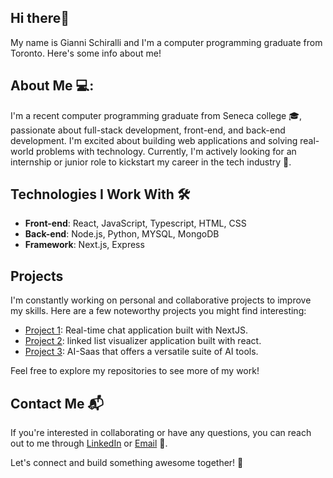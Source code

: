 ## Hi there👋
My name is Gianni Schiralli and I'm a computer programming graduate from Toronto. Here's some info about me!

## About Me 💻:
I'm a recent computer programming graduate from Seneca college 🎓, passionate about full-stack development, front-end, and back-end development. I'm excited about building web applications and solving real-world problems with technology. Currently, I'm actively looking for an internship or junior role to kickstart my career in the tech industry 🚀.

## Technologies I Work With 🛠️
- **Front-end**: React, JavaScript, Typescript, HTML, CSS
- **Back-end**: Node.js, Python, MYSQL, MongoDB
- **Framework**: Next.js, Express

## Projects

I'm constantly working on personal and collaborative projects to improve my skills. Here are a few noteworthy projects you might find interesting:

- [Project 1](https://github.com/gschiralli/chat-app): Real-time chat application built with NextJS.
- [Project 2](https://github.com/gschiralli/linked-list-visualizer): linked list visualizer application built with react.
- [Project 3](https://github.com/gschiralli/Jarvis): AI-Saas that offers a versatile suite of AI tools.

Feel free to explore my repositories to see more of my work!

## Contact Me 📬

If you're interested in collaborating or have any questions, you can reach out to me through [LinkedIn](https://www.linkedin.com/in/giannischiralli) or [Email](mailto:gschiralli@hotmail.com) 📧.

Let's connect and build something awesome together! 🚀
